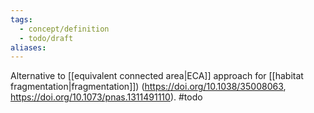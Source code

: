 ```yaml
---
tags:
  - concept/definition
  - todo/draft
aliases:
---
```

Alternative to [[equivalent connected area|ECA]] approach for [[habitat fragmentation|fragmentation]]) (https://doi.org/10.1038/35008063, https://doi.org/10.1073/pnas.1311491110).
#todo 